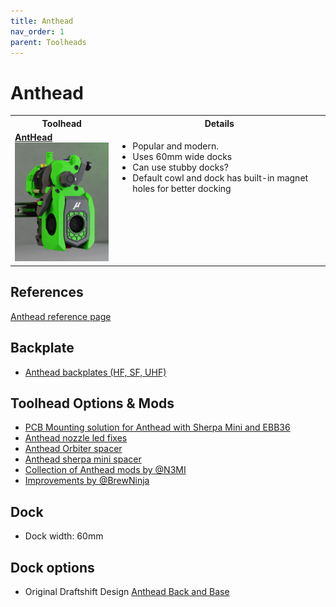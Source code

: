 ```yaml
---
title: Anthead
nav_order: 1
parent: Toolheads
---
```


# Anthead

<table>
<tr><th>Toolhead</th><th>Details</th></tr>
<tr><td valign=top><strong><a href="Anthead.md">AntHead<br>
	<img src="../media/Toolheads/Anthead/Anthead.png" width=200></a></strong></td>
	<td valign=top><ul><li>Popular and modern.</li>
		<li>Uses 60mm wide docks</li>
    <li>Can use stubby docks?</li>
    <li>Default cowl and dock has built-in magnet holes for better docking</li>
	</ul></td></tr>

  </table>

## References
[Anthead reference page](https://github.com/PrintersForAnts/AntHead)


## Backplate
* [Anthead backplates (HF, SF, UHF)](https://github.com/DraftShift/StealthChanger/tree/main/STLs/Backplates)


## Toolhead Options & Mods

* [PCB Mounting solution for Anthead with Sherpa Mini and EBB36](https://github.com/DraftShift/StealthChanger/tree/main/UserMods/MugenMicko/Anthead%20Sherpa%20Mini%20EBB%2036%20PCB%20Mount)
* [Anthead nozzle led fixes](https://github.com/DraftShift/StealthChanger/tree/main/UserMods/Dweenz/Anthead%20nozzle%20led%20fixes)
* [Anthead Orbiter spacer](https://github.com/DraftShift/StealthChanger/tree/main/UserMods/Dweenz/AntheadOrbiterSpacer)
* [Anthead sherpa mini spacer](https://github.com/DraftShift/StealthChanger/tree/main/UserMods/Dweenz/AntheadSherpaMiniSpacer)
* [Collection of Anthead mods by @N3MI](https://github.com/DraftShift/StealthChanger/tree/main/UserMods/N3MI-DG/Anthead_Mods)
* [Improvements by @BrewNinja](https://github.com/DraftShift/StealthChanger/tree/main/UserMods/BrewNinja/Anthead)

## Dock
* Dock width: 60mm

## Dock options
* Original Draftshift Design [Anthead Back and Base](https://github.com/DraftShift/ModularDock/tree/main/STLs/Anthead)




